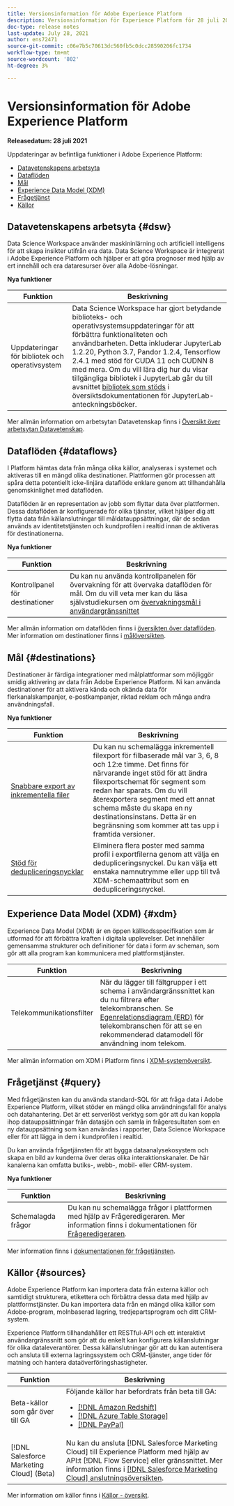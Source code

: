 ```yaml
---
title: Versionsinformation för Adobe Experience Platform
description: Versionsinformation för Experience Platform för 28 juli 2021.
doc-type: release notes
last-update: July 28, 2021
author: ens72471
source-git-commit: c06e7b5c70613dc560fb5c0dcc28590206fc1734
workflow-type: tm+mt
source-wordcount: '802'
ht-degree: 3%

---
```



# Versionsinformation för Adobe Experience Platform

**Releasedatum: 28 juli 2021**

Uppdateringar av befintliga funktioner i Adobe Experience Platform:

- [Datavetenskapens arbetsyta](#dsw)
- [Dataflöden](#destinations)
- [Mål ](#destinations)
- [Experience Data Model (XDM)](#xdm)
- [Frågetjänst](#query)
- [Källor](#sources)

## Datavetenskapens arbetsyta {#dsw}

Data Science Workspace använder maskininlärning och artificiell intelligens för att skapa insikter utifrån era data. Data Science Workspace är integrerat i Adobe Experience Platform och hjälper er att göra prognoser med hjälp av ert innehåll och era dataresurser över alla Adobe-lösningar.

**Nya funktioner**

| Funktion | Beskrivning |
| --- | --- |
| Uppdateringar för bibliotek och operativsystem | Data Science Workspace har gjort betydande biblioteks- och operativsystemsuppdateringar för att förbättra funktionaliteten och användbarheten. Detta inkluderar JupyterLab 1.2.20, Python 3.7, Pandor 1.2.4, Tensorflow 2.4.1 med stöd för CUDA 11 och CUDNN 8 med mera. Om du vill lära dig hur du visar tillgängliga bibliotek i JupyterLab går du till avsnittet [bibliotek som stöds](../../data-science-workspace/jupyterlab/overview.md#supported-libraries) i översiktsdokumentationen för JupyterLab-anteckningsböcker. |

Mer allmän information om arbetsytan Datavetenskap finns i [Översikt över arbetsytan Datavetenskap](../../data-science-workspace/home.md).

## Dataflöden {#dataflows}

I Platform hämtas data från många olika källor, analyseras i systemet och aktiveras till en mängd olika destinationer. Plattformen gör processen att spåra detta potentiellt icke-linjära dataflöde enklare genom att tillhandahålla genomskinlighet med dataflöden.

Dataflöden är en representation av jobb som flyttar data över plattformen. Dessa dataflöden är konfigurerade för olika tjänster, vilket hjälper dig att flytta data från källanslutningar till måldatauppsättningar, där de sedan används av identitetstjänsten och kundprofilen i realtid innan de aktiveras för destinationerna.

**Nya funktioner**

| Funktion | Beskrivning |
| ------- | ----------- |
| Kontrollpanel för destinationer | Du kan nu använda kontrollpanelen för övervakning för att övervaka dataflöden för mål. Om du vill veta mer kan du läsa självstudiekursen om [övervakningsmål i användargränssnittet](../../dataflows/ui/monitor-destinations.md#monitoring-destinations-dashboard) |

Mer allmän information om dataflöden finns i [översikten över dataflöden](../../dataflows/home.md). Mer information om destinationer finns i [målöversikten](../../destinations/home.md).

## Mål  {#destinations}

Destinationer är färdiga integrationer med målplattformar som möjliggör smidig aktivering av data från Adobe Experience Platform. Ni kan använda destinationer för att aktivera kända och okända data för flerkanalskampanjer, e-postkampanjer, riktad reklam och många andra användningsfall.

**Nya funktioner**

| Funktion | Beskrivning |
| --- | --- |
| [Snabbare export av inkrementella filer](../../destinations/ui/activate-destinations.md#export-incremental-files) | Du kan nu schemalägga inkrementell filexport för filbaserade mål var 3, 6, 8 och 12:e timme. Det finns för närvarande inget stöd för att ändra filexportschemat för segment som redan har sparats. Om du vill återexportera segment med ett annat schema måste du skapa en ny destinationsinstans. Detta är en begränsning som kommer att tas upp i framtida versioner. |
| [Stöd för dedupliceringsnycklar](../../destinations/ui/activate-destinations.md#deduplication-keys) | Eliminera flera poster med samma profil i exportfilerna genom att välja en dedupliceringsnyckel. Du kan välja ett enstaka namnutrymme eller upp till två XDM-schemaattribut som en dedupliceringsnyckel. |

## Experience Data Model (XDM) {#xdm}

Experience Data Model (XDM) är en öppen källkodsspecifikation som är utformad för att förbättra kraften i digitala upplevelser. Det innehåller gemensamma strukturer och definitioner för data i form av scheman, som gör att alla program kan kommunicera med plattformstjänster.

| Funktion | Beskrivning |
| --- | --- |
| Telekommunikationsfilter | När du lägger till fältgrupper i ett schema i användargränssnittet kan du nu filtrera efter telekombranschen. Se [Egenrelationsdiagram (ERD)](../../xdm/schema/industries/telecom.md) för telekombranschen för att se en rekommenderad datamodell för användning inom telekom. |

Mer allmän information om XDM i Platform finns i [XDM-systemöversikt](../../xdm/home.md).

## Frågetjänst {#query}

Med frågetjänsten kan du använda standard-SQL för att fråga data i Adobe Experience Platform, vilket stöder en mängd olika användningsfall för analys och datahantering. Det är ett serverlöst verktyg som gör att du kan koppla ihop datauppsättningar från datasjön och samla in frågeresultaten som en ny datauppsättning som kan användas i rapporter, Data Science Workspace eller för att lägga in dem i kundprofilen i realtid.

Du kan använda frågetjänsten för att bygga dataanalysekosystem och skapa en bild av kunderna över deras olika interaktionskanaler. De här kanalerna kan omfatta butiks-, webb-, mobil- eller CRM-system.

**Nya funktioner**

| Funktion | Beskrivning |
| ------- | ----------- |
| Schemalagda frågor | Du kan nu schemalägga frågor i plattformen med hjälp av Frågeredigeraren. Mer information finns i dokumentationen för [Frågeredigeraren](../../query-service/ui/user-guide.md#scheduled-queries). |

Mer information finns i [dokumentationen för frågetjänsten](../../query-service/home.md).

## Källor {#sources}

Adobe Experience Platform kan importera data från externa källor och samtidigt strukturera, etikettera och förbättra dessa data med hjälp av plattformstjänster. Du kan importera data från en mängd olika källor som Adobe-program, molnbaserad lagring, tredjepartsprogram och ditt CRM-system.

Experience Platform tillhandahåller ett RESTful-API och ett interaktivt användargränssnitt som gör att du enkelt kan konfigurera källanslutningar för olika dataleverantörer. Dessa källanslutningar gör att du kan autentisera och ansluta till externa lagringssystem och CRM-tjänster, ange tider för matning och hantera dataöverföringshastigheter.

| Funktion | Beskrivning |
| ------- | ----------- |
| Beta-källor som går över till GA | Följande källor har befordrats från beta till GA: <ul><li>[[!DNL Amazon Redshift]](../../sources/connectors/databases/redshift.md)</li><li>[[!DNL Azure Table Storage]](../../sources/connectors/databases/ats.md)</li><li>[[!DNL PayPal]](../../sources/connectors/payments/paypal.md)</li></ul> |
| [!DNL Salesforce Marketing Cloud] (Beta) | Nu kan du ansluta [!DNL Salesforce Marketing Cloud] till Experience Platform med hjälp av API:t [!DNL Flow Service] eller gränssnittet. Mer information finns i [[!DNL Salesforce Marketing Cloud] anslutningsöversikten](../../sources/connectors/marketing-automation/salesforce-marketing-cloud.md). |

Mer information om källor finns i [Källor - översikt](../../sources/home.md).

